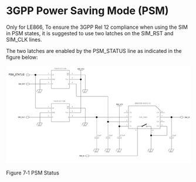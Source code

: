 # 3GPP Power Saving Mode (PSM)

Only for LE866, To ensure the 3GPP Rel 12 compliance when using the SIM in PSM states, it is suggested to use two latches on the SIM\_RST and SIM\_CLK lines.

The two latches are enabled by the PSM\_STATUS line as indicated in the figure below:

![](<../../../.gitbook/assets/0 (9)>)

Figure 7‑1 PSM Status
